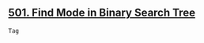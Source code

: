 ## [501. Find Mode in Binary Search Tree](https://leetcode.com/problems/find-mode-in-binary-search-tree)

```Tag```

